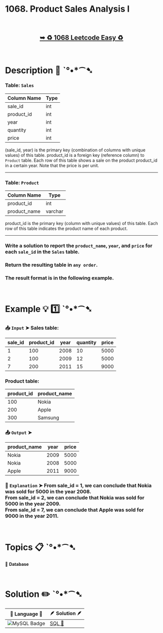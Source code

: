 # 1068. Product Sales Analysis I

</br>

<h2 align="center"> 

<a href="https://leetcode.com/problems/product-sales-analysis-i/description/?envType=study-plan-v2&envId=top-sql-50"><strong>➥ ♻️ 1068 Leetcode Easy ♻️ </strong></a>
</h2>

</br>

# Description 📜 ˋ°•*⁀➷

### Table: `Sales`

| Column Name | Type  |
|-------------|-------|
| sale_id     | int   |
| product_id  | int   |
| year        | int   |
| quantity    | int   |
| price       | int   |

(sale_id, year) is the primary key (combination of columns with unique values) of this table.
product_id is a foreign key (reference column) to `Product` table.
Each row of this table shows a sale on the product product_id in a certain year.
Note that the price is per unit.

---

### Table: `Product`

| Column Name  | Type    |
|--------------|---------|
| product_id   | int     |
| product_name | varchar |

product_id is the primary key (column with unique values) of this table.
Each row of this table indicates the product name of each product.

---

### Write a solution to report the `product_name`, `year`, and `price` for each `sale_id` in the `Sales` table.

### Return the resulting table in `any order`.

### The result format is in the following example.

</br>

# Example 💡 1️⃣ ˋ°•*⁀➷

  ### 📥 `Input`  ➤ Sales table:

| sale_id | product_id | year | quantity | price |
| ------- | ---------- | ---- | -------- | ----- |
| 1       | 100        | 2008 | 10       | 5000  |
| 2       | 100        | 2009 | 12       | 5000  |
| 7       | 200        | 2011 | 15       | 9000  |

### Product table:

| product_id | product_name |
| ---------- | ------------ |
| 100        | Nokia        |
| 200        | Apple        |
| 300        | Samsung      |

  ### 📤 `Output`  ➤

| product_name | year | price |
| ------------ | ---- | ----- |
| Nokia        | 2009 | 5000  |
| Nokia        | 2008 | 5000  |
| Apple        | 2011 | 9000  |

  ### 🔦 `Explanation`  ➤ From sale_id = 1, we can conclude that Nokia was sold for 5000 in the year 2008.</br> From sale_id = 2, we can conclude that Nokia was sold for 5000 in the year 2009.</br> From sale_id = 7, we can conclude that Apple was sold for 9000 in the year 2011.

</br>

# Topics 📋 ˋ°•*⁀➷

🔸 **Database**  </br>

</br>

# Solution ✏️ ˋ°•*⁀➷

| 📒 Language 📒  | 🪶 Solution 🪶 |
| ------------- | ------------- |
|  ![MySQL Badge](https://img.shields.io/badge/MySQL-4479A1?logo=mysql&logoColor=fff&style=for-the-badge)  | [SQL 🕍](https://github.com/Prakhar-002/LEETCODE/blob/main/%F0%9F%93%9A%20Study%20%F0%9F%8E%A7%20Plan%20%F0%9F%91%A8%F0%9F%8F%BB%E2%80%8D%F0%9F%92%BB/%F0%9F%93%A6%20SQL%2050%20-%20%F0%9F%8C%BD%20Crack%20SQL%20Interview/%F0%9F%94%AC%20Examine%20Thoroughly%20%F0%9F%A7%AC/02%20Basic%20Joins/Day%20%E2%9E%BA%2007%20%F0%9F%8C%BD%201068.%20Product%20Sales%20Analysis%20I/%F0%9F%95%8D%20SQL%20-%201068.%20Product%20Sales%20Analysis%20I.sql) |